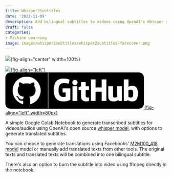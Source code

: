 ```yaml
---
title: Whisper2Subtitles
date: '2022-11-09'
description: Add bilingual subtitles to videos using OpenAI's Whisper model.
draft: false
categories:
- Machine Learning
image: images/whisper2subtitles/whisper2subtitles-facecover.png
---
```

![](images/whisper2subtitles-facecover.png){fig-align="center" width=100%}

[![](https://colab.research.google.com/assets/colab-badge.svg){fig-align="left"}](https://colab.research.google.com/github/feynlee/whisper2subtitles/blob/main/Whisper2subtitles.ipynb) [![](../images/icons/github-logo.png){fig-align="left" width=80px}](https://github.com/feynlee/whisper2subtitles)

A simple Google Colab Notebook to generate transcribed subtitles for videos/audios using OpenAI's open source [whisper model](https://github.com/openai/whisper), with options to generate translated subtitles.

You can choose to generate translations using Facebooks' [M2M100_418 model](https://huggingface.co/facebook/m2m100_418M) model or manually add translated texts from other tools. The original texts and translated texts will be combined into one bilingual subtitle.

There's also an option to burn the subtitle into video using ffmpeg directly in the notebook.
